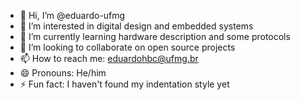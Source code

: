 - 👋 Hi, I’m @eduardo-ufmg
- 👀 I’m interested in digital design and embedded systems
- 🌱 I’m currently learning hardware description and some protocols
- 💞️ I’m looking to collaborate on open source projects
- 📫 How to reach me: eduardohbc@ufmg.br
- 😄 Pronouns: He/him
- ⚡ Fun fact: I haven't found my indentation style yet

<!---
eduardo-ufmg/eduardo-ufmg is a ✨ special ✨ repository because its `README.md` (this file) appears on your GitHub profile.
You can click the Preview link to take a look at your changes.
--->

